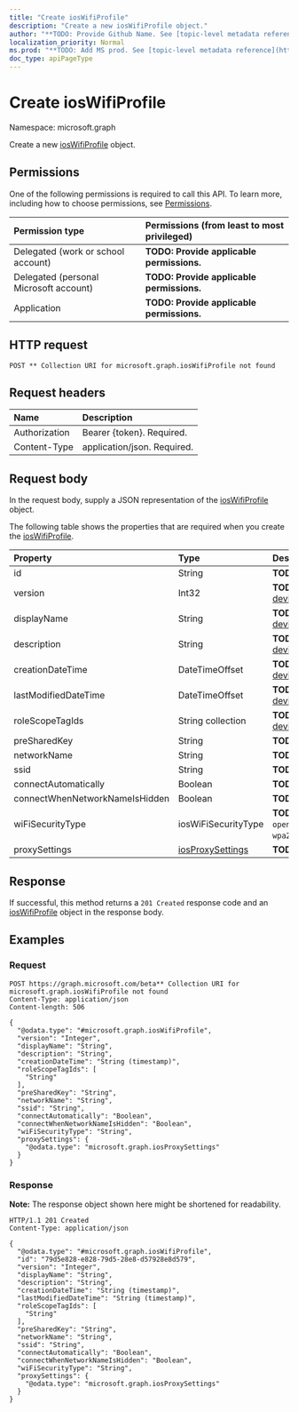 ```yaml
---
title: "Create iosWifiProfile"
description: "Create a new iosWifiProfile object."
author: "**TODO: Provide Github Name. See [topic-level metadata reference](https://msgo.azurewebsites.net/add/document/guidelines/metadata.html#topic-level-metadata)**"
localization_priority: Normal
ms.prod: "**TODO: Add MS prod. See [topic-level metadata reference](https://msgo.azurewebsites.net/add/document/guidelines/metadata.html#topic-level-metadata)**"
doc_type: apiPageType
---
```


# Create iosWifiProfile
Namespace: microsoft.graph

Create a new [iosWifiProfile](../resources/ioswifiprofile.md) object.

## Permissions
One of the following permissions is required to call this API. To learn more, including how to choose permissions, see [Permissions](/graph/permissions-reference).

|Permission type|Permissions (from least to most privileged)|
|:---|:---|
|Delegated (work or school account)|**TODO: Provide applicable permissions.**|
|Delegated (personal Microsoft account)|**TODO: Provide applicable permissions.**|
|Application|**TODO: Provide applicable permissions.**|

## HTTP request

<!-- {
  "blockType": "ignored"
}
-->
``` http
POST ** Collection URI for microsoft.graph.iosWifiProfile not found
```

## Request headers
|Name|Description|
|:---|:---|
|Authorization|Bearer {token}. Required.|
|Content-Type|application/json. Required.|

## Request body
In the request body, supply a JSON representation of the [iosWifiProfile](../resources/ioswifiprofile.md) object.

The following table shows the properties that are required when you create the [iosWifiProfile](../resources/ioswifiprofile.md).

|Property|Type|Description|
|:---|:---|:---|
|id|String|**TODO: Add Description** Inherited from [entity](../resources/entity.md)|
|version|Int32|**TODO: Add Description** Inherited from [deviceManagementResourceAccessProfileBase](../resources/intune-devicemanagementresourceaccessprofilebase.md)|
|displayName|String|**TODO: Add Description** Inherited from [deviceManagementResourceAccessProfileBase](../resources/intune-devicemanagementresourceaccessprofilebase.md)|
|description|String|**TODO: Add Description** Inherited from [deviceManagementResourceAccessProfileBase](../resources/intune-devicemanagementresourceaccessprofilebase.md)|
|creationDateTime|DateTimeOffset|**TODO: Add Description** Inherited from [deviceManagementResourceAccessProfileBase](../resources/intune-devicemanagementresourceaccessprofilebase.md)|
|lastModifiedDateTime|DateTimeOffset|**TODO: Add Description** Inherited from [deviceManagementResourceAccessProfileBase](../resources/intune-devicemanagementresourceaccessprofilebase.md)|
|roleScopeTagIds|String collection|**TODO: Add Description** Inherited from [deviceManagementResourceAccessProfileBase](../resources/intune-devicemanagementresourceaccessprofilebase.md)|
|preSharedKey|String|**TODO: Add Description**|
|networkName|String|**TODO: Add Description**|
|ssid|String|**TODO: Add Description**|
|connectAutomatically|Boolean|**TODO: Add Description**|
|connectWhenNetworkNameIsHidden|Boolean|**TODO: Add Description**|
|wiFiSecurityType|iosWiFiSecurityType|**TODO: Add Description**. Possible values are: `open`, `wpaPersonal`, `wpaEnterprise`, `wep`, `wpa2Enterprise`.|
|proxySettings|[iosProxySettings](../resources/intune-iosproxysettings.md)|**TODO: Add Description**|



## Response

If successful, this method returns a `201 Created` response code and an [iosWifiProfile](../resources/ioswifiprofile.md) object in the response body.

## Examples

### Request
<!-- {
  "blockType": "request",
  "name": "create_ioswifiprofile_from_"
}
-->
``` http
POST https://graph.microsoft.com/beta** Collection URI for microsoft.graph.iosWifiProfile not found
Content-Type: application/json
Content-length: 506

{
  "@odata.type": "#microsoft.graph.iosWifiProfile",
  "version": "Integer",
  "displayName": "String",
  "description": "String",
  "creationDateTime": "String (timestamp)",
  "roleScopeTagIds": [
    "String"
  ],
  "preSharedKey": "String",
  "networkName": "String",
  "ssid": "String",
  "connectAutomatically": "Boolean",
  "connectWhenNetworkNameIsHidden": "Boolean",
  "wiFiSecurityType": "String",
  "proxySettings": {
    "@odata.type": "microsoft.graph.iosProxySettings"
  }
}
```


### Response
**Note:** The response object shown here might be shortened for readability.
<!-- {
  "blockType": "response",
  "truncated": true,
  "@odata.type": "microsoft.graph.iosWifiProfile"
}
-->
``` http
HTTP/1.1 201 Created
Content-Type: application/json

{
  "@odata.type": "#microsoft.graph.iosWifiProfile",
  "id": "79d5e828-e828-79d5-28e8-d57928e8d579",
  "version": "Integer",
  "displayName": "String",
  "description": "String",
  "creationDateTime": "String (timestamp)",
  "lastModifiedDateTime": "String (timestamp)",
  "roleScopeTagIds": [
    "String"
  ],
  "preSharedKey": "String",
  "networkName": "String",
  "ssid": "String",
  "connectAutomatically": "Boolean",
  "connectWhenNetworkNameIsHidden": "Boolean",
  "wiFiSecurityType": "String",
  "proxySettings": {
    "@odata.type": "microsoft.graph.iosProxySettings"
  }
}
```

